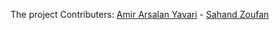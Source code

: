The project Contributers: [Amir Arsalan Yavari](https://github.com/arsalanyavari) - [Sahand Zoufan](https://github.com/sahandzou)
